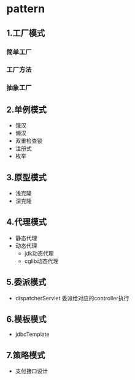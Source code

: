 # pattern

## 1.工厂模式
### 简单工厂
### 工厂方法
### 抽象工厂
## 2.单例模式
- 饿汉
- 懒汉
- 双重检查锁
- 注册式
- 枚举
## 3.原型模式
- 浅克隆
- 深克隆
## 4.代理模式
- 静态代理
- 动态代理
  - jdk动态代理
  - cglib动态代理
## 5.委派模式
- dispatcherServlet 委派给对应的controller执行
## 6.模板模式
- jdbcTemplate
## 7.策略模式
- 支付接口设计

